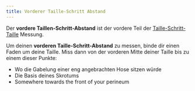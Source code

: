 ```yaml
---
title: Vorderer Taille-Schritt Abstand
---
```


Der **vordere Taillen-Schritt-Abstand** ist der vordere Teil der [Taille-Schritt-Taille](/docs/measurements/crossseam/) Messung.

Um deinen **vorderen Taille-Schritt-Abstand** zu messen, binde dir einen Faden um deine Taille. Miss dann von der vorderen Mitte deiner Taille bis zu einem dieser Punkte:

- Wo die Gabelung einer eng angebrachten Hose sitzen würde
- Die Basis deines Skrotums
- Somewhere towards the front of your perineum
<MeasieImage />
